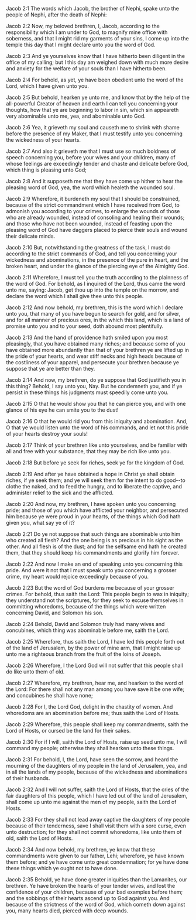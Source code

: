 Jacob 2:1 The words which Jacob, the brother of Nephi, spake unto the
people of Nephi, after the death of Nephi:

Jacob 2:2 Now, my beloved brethren, I, Jacob, according to the
responsibility which I am under to God, to magnify mine office with
soberness, and that I might rid my garments of your sins, I come up into
the temple this day that I might declare unto you the word of God.

Jacob 2:3 And ye yourselves know that I have hitherto been diligent in
the office of my calling; but I this day am weighed down with much more
desire and anxiety for the welfare of your souls than I have hitherto
been.

Jacob 2:4 For behold, as yet, ye have been obedient unto the word of the
Lord, which I have given unto you.

Jacob 2:5 But behold, hearken ye unto me, and know that by the help of
the all-powerful Creator of heaven and earth I can tell you concerning
your thoughts, how that ye are beginning to labor in sin, which sin
appeareth very abominable unto me, yea, and abominable unto God.

Jacob 2:6 Yea, it grieveth my soul and causeth me to shrink with shame
before the presence of my Maker, that I must testify unto you concerning
the wickedness of your hearts.

Jacob 2:7 And also it grieveth me that I must use so much boldness of
speech concerning you, before your wives and your children, many of
whose feelings are exceedingly tender and chaste and delicate before
God, which thing is pleasing unto God;

Jacob 2:8 And it supposeth me that they have come up hither to hear the
pleasing word of God, yea, the word which healeth the wounded soul.

Jacob 2:9 Wherefore, it burdeneth my soul that I should be constrained,
because of the strict commandment which I have received from God, to
admonish you according to your crimes, to enlarge the wounds of those
who are already wounded, instead of consoling and healing their wounds;
and those who have not been wounded, instead of feasting upon the
pleasing word of God have daggers placed to pierce their souls and wound
their delicate minds.

Jacob 2:10 But, notwithstanding the greatness of the task, I must do
according to the strict commands of God, and tell you concerning your
wickedness and abominations, in the presence of the pure in heart, and
the broken heart, and under the glance of the piercing eye of the
Almighty God.

Jacob 2:11 Wherefore, I must tell you the truth according to the
plainness of the word of God. For behold, as I inquired of the Lord,
thus came the word unto me, saying: Jacob, get thou up into the temple
on the morrow, and declare the word which I shall give thee unto this
people.

Jacob 2:12 And now behold, my brethren, this is the word which I declare
unto you, that many of you have begun to search for gold, and for
silver, and for all manner of precious ores, in the which this land,
which is a land of promise unto you and to your seed, doth abound most
plentifully.

Jacob 2:13 And the hand of providence hath smiled upon you most
pleasingly, that you have obtained many riches; and because some of you
have obtained more abundantly than that of your brethren ye are lifted
up in the pride of your hearts, and wear stiff necks and high heads
because of the costliness of your apparel, and persecute your brethren
because ye suppose that ye are better than they.

Jacob 2:14 And now, my brethren, do ye suppose that God justifieth you
in this thing? Behold, I say unto you, Nay. But he condemneth you, and
if ye persist in these things his judgments must speedily come unto you.

Jacob 2:15 O that he would show you that he can pierce you, and with one
glance of his eye he can smite you to the dust!

Jacob 2:16 O that he would rid you from this iniquity and abomination.
And, O that ye would listen unto the word of his commands, and let not
this pride of your hearts destroy your souls!

Jacob 2:17 Think of your brethren like unto yourselves, and be familiar
with all and free with your substance, that they may be rich like unto
you.

Jacob 2:18 But before ye seek for riches, seek ye for the kingdom of
God.

Jacob 2:19 And after ye have obtained a hope in Christ ye shall obtain
riches, if ye seek them; and ye will seek them for the intent to do
good--to clothe the naked, and to feed the hungry, and to liberate the
captive, and administer relief to the sick and the afflicted.

Jacob 2:20 And now, my brethren, I have spoken unto you concerning
pride; and those of you which have afflicted your neighbor, and
persecuted him because ye were proud in your hearts, of the things which
God hath given you, what say ye of it?

Jacob 2:21 Do ye not suppose that such things are abominable unto him
who created all flesh? And the one being is as precious in his sight as
the other. And all flesh is of the dust; and for the selfsame end hath
he created them, that they should keep his commandments and glorify him
forever.

Jacob 2:22 And now I make an end of speaking unto you concerning this
pride. And were it not that I must speak unto you concerning a grosser
crime, my heart would rejoice exceedingly because of you.

Jacob 2:23 But the word of God burdens me because of your grosser
crimes. For behold, thus saith the Lord: This people begin to wax in
iniquity; they understand not the scriptures, for they seek to excuse
themselves in committing whoredoms, because of the things which were
written concerning David, and Solomon his son.

Jacob 2:24 Behold, David and Solomon truly had many wives and
concubines, which thing was abominable before me, saith the Lord.

Jacob 2:25 Wherefore, thus saith the Lord, I have led this people forth
out of the land of Jerusalem, by the power of mine arm, that I might
raise up unto me a righteous branch from the fruit of the loins of
Joseph.

Jacob 2:26 Wherefore, I the Lord God will not suffer that this people
shall do like unto them of old.

Jacob 2:27 Wherefore, my brethren, hear me, and hearken to the word of
the Lord: For there shall not any man among you have save it be one
wife; and concubines he shall have none;

Jacob 2:28 For I, the Lord God, delight in the chastity of women. And
whoredoms are an abomination before me; thus saith the Lord of Hosts.

Jacob 2:29 Wherefore, this people shall keep my commandments, saith the
Lord of Hosts, or cursed be the land for their sakes.

Jacob 2:30 For if I will, saith the Lord of Hosts, raise up seed unto
me, I will command my people; otherwise they shall hearken unto these
things.

Jacob 2:31 For behold, I, the Lord, have seen the sorrow, and heard the
mourning of the daughters of my people in the land of Jerusalem, yea,
and in all the lands of my people, because of the wickedness and
abominations of their husbands.

Jacob 2:32 And I will not suffer, saith the Lord of Hosts, that the
cries of the fair daughters of this people, which I have led out of the
land of Jerusalem, shall come up unto me against the men of my people,
saith the Lord of Hosts.

Jacob 2:33 For they shall not lead away captive the daughters of my
people because of their tenderness, save I shall visit them with a sore
curse, even unto destruction; for they shall not commit whoredoms, like
unto them of old, saith the Lord of Hosts.

Jacob 2:34 And now behold, my brethren, ye know that these commandments
were given to our father, Lehi; wherefore, ye have known them before;
and ye have come unto great condemnation; for ye have done these things
which ye ought not to have done.

Jacob 2:35 Behold, ye have done greater iniquities than the Lamanites,
our brethren. Ye have broken the hearts of your tender wives, and lost
the confidence of your children, because of your bad examples before
them; and the sobbings of their hearts ascend up to God against you. And
because of the strictness of the word of God, which cometh down against
you, many hearts died, pierced with deep wounds.
